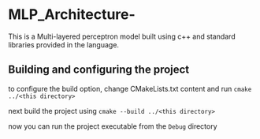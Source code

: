 # MLP_Architecture-
This is a Multi-layered perceptron model built using c++ and standard libraries provided in the language.



## Building and configuring the project

to configure the build option, change CMakeLists.txt content and run
``` cmake ../<this directory> ```

next build the project using 
```cmake --build ../<this directory>```


now you can run the project executable from the `Debug` directory